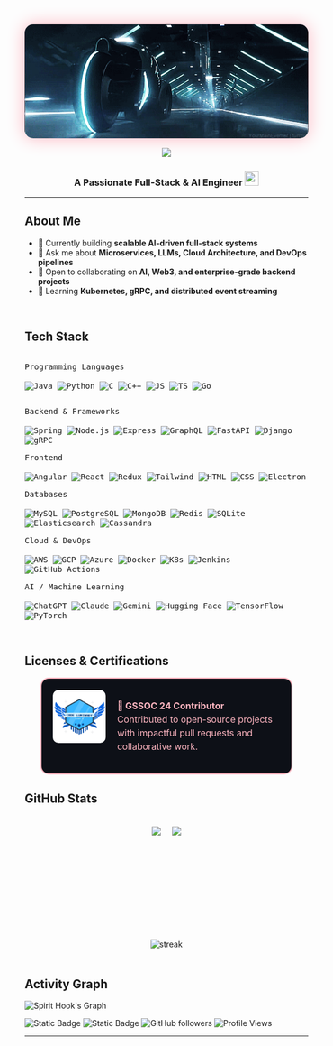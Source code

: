 <p align="center">
  <img src="./moto.gif" alt="MasterHead" width="800" style="border-radius: 15px; box-shadow: 0 0 30px #ffb6c1;"/>
</p>

<!-- Title Typing Animation -->
<p align="center">
  <!-- Typing SVG by DenverCoder1 - https://github.com/DenverCoder1/readme-typing-svg -->
  <a href="https://github.com/DenverCoder1/readme-typing-svg">
    <img src="https://readme-typing-svg.demolab.com/?lines=✨%20SPIRIT%20HOOK%20💫;&font=Fira%20Code&weight=700&center=true&width=800&height=100&color=ffb6c1&vCenter=true&pause=1000&size=60" /></a>
</p>

<h3 align="center">
  A Passionate Full-Stack & AI Engineer 
  <img src="https://raw.githubusercontent.com/Tarikul-Islam-Anik/Animated-Fluent-Emojis/master/Emojis/Travel%20and%20places/Rocket.png" width="25" height="25" />
</h3>

---

## About Me  

- 🔭 Currently building **scalable AI-driven full-stack systems**  
- 💬 Ask me about **Microservices, LLMs, Cloud Architecture, and DevOps pipelines**  
- 🤝 Open to collaborating on **AI, Web3, and enterprise-grade backend projects**  
- 🌱 Learning **Kubernetes, gRPC, and distributed event streaming**  

</br>
<h2>Tech Stack</h2>

<div>
  <p style="display: inline-block;">
    <kbd>
      <kbd>Programming Languages</kbd><br><br>
      <img src="https://img.shields.io/badge/Java-05122A?style=flat&logo=java" alt="Java">
      <img src="https://img.shields.io/badge/Python-05122A?style=flat&logo=python" alt="Python">
      <img src="https://img.shields.io/badge/C-05122A?style=flat&logo=c" alt="C">
      <img src="https://img.shields.io/badge/C++-05122A?style=flat&logo=cplusplus" alt="C++">
      <img src="https://img.shields.io/badge/JavaScript-05122A?style=flat&logo=javascript" alt="JS">
      <img src="https://img.shields.io/badge/TypeScript-05122A?style=flat&logo=typescript" alt="TS">
      <img src="https://img.shields.io/badge/Golang-05122A?style=flat&logo=go" alt="Go">
    </kbd>
  </p>

  <p>
    <kbd>
      <kbd>Backend & Frameworks</kbd><br><br>
      <img src="https://img.shields.io/badge/Spring-05122A?style=flat&logo=spring" alt="Spring">
      <img src="https://img.shields.io/badge/Node.js-05122A?style=flat&logo=node.js" alt="Node.js">
      <img src="https://img.shields.io/badge/Express-05122A?style=flat&logo=express" alt="Express">
      <img src="https://img.shields.io/badge/GraphQL-05122A?style=flat&logo=graphql" alt="GraphQL">
      <img src="https://img.shields.io/badge/FastAPI-05122A?style=flat" alt="FastAPI">
      <img src="https://img.shields.io/badge/Django-05122A?style=flat&logo=django" alt="Django">
      <img src="https://img.shields.io/badge/gRPC-05122A?style=flat" alt="gRPC">
    </kbd>
  </p>

  <p>
    <kbd>
      <kbd>Frontend</kbd><br><br>
      <img src="https://img.shields.io/badge/Angular-05122A?style=flat&logo=angular" alt="Angular">
      <img src="https://img.shields.io/badge/React-05122A?style=flat&logo=react" alt="React">
      <img src="https://img.shields.io/badge/Redux-05122A?style=flat&logo=redux" alt="Redux">
      <img src="https://img.shields.io/badge/Tailwind-05122A?style=flat&logo=tailwindcss" alt="Tailwind">
      <img src="https://img.shields.io/badge/HTML-05122A?style=flat&logo=html5" alt="HTML">
      <img src="https://img.shields.io/badge/CSS-05122A?style=flat&logo=css3" alt="CSS">
      <img src="https://img.shields.io/badge/Electron-05122A?style=flat&logo=electron" alt="Electron">
    </kbd>
  </p>

  <p>
    <kbd>
      <kbd>Databases</kbd><br><br>
      <img src="https://img.shields.io/badge/MySQL-05122A?style=flat&logo=mysql" alt="MySQL">
      <img src="https://img.shields.io/badge/PostgreSQL-05122A?style=flat&logo=postgresql" alt="PostgreSQL">
      <img src="https://img.shields.io/badge/MongoDB-05122A?style=flat&logo=mongodb" alt="MongoDB">
      <img src="https://img.shields.io/badge/Redis-05122A?style=flat&logo=redis" alt="Redis">
      <img src="https://img.shields.io/badge/SQLite-05122A?style=flat&logo=sqlite" alt="SQLite">
      <img src="https://img.shields.io/badge/Elasticsearch-05122A?style=flat&logo=elasticsearch" alt="Elasticsearch">
      <img src="https://img.shields.io/badge/Cassandra-05122A?style=flat&logo=apachecassandra" alt="Cassandra">
    </kbd>
  </p>

  <p>
    <kbd>
      <kbd>Cloud & DevOps</kbd><br><br>
      <img src="https://img.shields.io/badge/AWS-05122A?style=flat&logo=amazon-aws" alt="AWS">
      <img src="https://img.shields.io/badge/GCP-05122A?style=flat&logo=googlecloud" alt="GCP">
      <img src="https://img.shields.io/badge/Azure-05122A?style=flat&logo=microsoftazure" alt="Azure">
      <img src="https://img.shields.io/badge/Docker-05122A?style=flat&logo=docker" alt="Docker">
      <img src="https://img.shields.io/badge/Kubernetes-05122A?style=flat&logo=kubernetes" alt="K8s">
      <img src="https://img.shields.io/badge/Jenkins-05122A?style=flat&logo=jenkins" alt="Jenkins">
      <img src="https://img.shields.io/badge/GitHubActions-05122A?style=flat&logo=githubactions" alt="GitHub Actions">
    </kbd>
  </p>

  <p>
    <kbd>
      <kbd>AI / Machine Learning</kbd><br><br>
      <img src="https://img.shields.io/badge/OpenAI_ChatGPT-05122A?style=flat&logo=openai" alt="ChatGPT">
      <img src="https://img.shields.io/badge/Anthropic_Claude-05122A?style=flat" alt="Claude">
      <img src="https://img.shields.io/badge/Google_Gemini-05122A?style=flat" alt="Gemini">
      <img src="https://img.shields.io/badge/HuggingFace-05122A?style=flat&logo=huggingface" alt="Hugging Face">
      <img src="https://img.shields.io/badge/TensorFlow-05122A?style=flat&logo=tensorflow" alt="TensorFlow">
      <img src="https://img.shields.io/badge/PyTorch-05122A?style=flat&logo=pytorch" alt="PyTorch">
    </kbd>
  </p>
</div>


<!-- Licenses & Certifications -->
</br>
<h2>Licenses & Certifications</h2>

<div align="center" style="background-color:#0d1017; border-radius:15px; padding:20px; border: 2px solid #ffb6c1; width:80%; margin:auto;">
  <a href="https://gssoc.girlscript.tech/leaderboard" target="_blank">
    <img align="left" height="94px" width="94px" alt="GSSOC" src="https://raw.githubusercontent.com/GSSoC24/Contributor/refs/heads/main/assets/Code%20Luminary.png" style="border-radius:10px; margin-right:20px;"/>
  </a>
  <p align="left" style="color:#ffb6c1; font-size:16px; line-height:1.5;">
    <strong>🌷 GSSOC 24 Contributor</strong><br>
    Contributed to open-source projects with impactful pull requests and collaborative work.
  </p>
</div>
<!-- GitHub Stats -->

<h2>GitHub Stats</h2>

<div align="center" style="display: flex; justify-content: center; gap: 20px; padding: 20px 0;">
  <img height="180em" src="https://github-readme-stats.vercel.app/api?username=SpiritHook&show_icons=true&hide_border=true&title_color=ffb6c1&text_color=ffb6c1&icon_color=ffb6c1&bg_color=0d1017" />
  <img height="180em" src="https://github-readme-stats.vercel.app/api/top-langs/?username=SpiritHook&layout=compact&hide_border=true&title_color=ffb6c1&text_color=ffb6c1&bg_color=0d1017" />
</div>

<div align="center" style="padding-bottom: 20px;">
  <img src="https://github-readme-streak-stats.herokuapp.com/?user=SpiritHook&hide_border=true&background=0d1017&ring=ffb6c1&fire=ffb6c1&currStreakLabel=ffb6c1&sideNums=ffb6c1&currStreakNum=ffb6c1&sideLabels=ffb6c1&dates=ffb6c1" alt="streak"/>
</div>

<!-- Activity Graph -->
<h2>Activity Graph</h2>

![Spirit Hook's Graph](https://github-readme-activity-graph.vercel.app/graph?username=SpiritHook&custom_title=SpiritHook's%20GitHub%20Activity%20Graph&bg_color=0d1017&color=ffb6c1&line=ffb6c1&point=ffb6c1&area_color=ffdfe6&title_color=ffb6c1&area=true)


![Static Badge](https://img.shields.io/badge/Thanks%20for%20visiting!-ffb6c1)
![Static Badge](https://img.shields.io/badge/Star%20%E2%AD%90%20some%20repositories%20you%20find%20helpful!%20-ffb6c1)
![GitHub followers](https://img.shields.io/github/followers/SpiritHook?style=flat&logo=github&color=ffb6c1&labelColor=ffb6c1)
![Profile Views](https://komarev.com/ghpvc/?username=SpiritHook&style=flat&labelColor=ffb6c1&color=ffb6c1)



---
